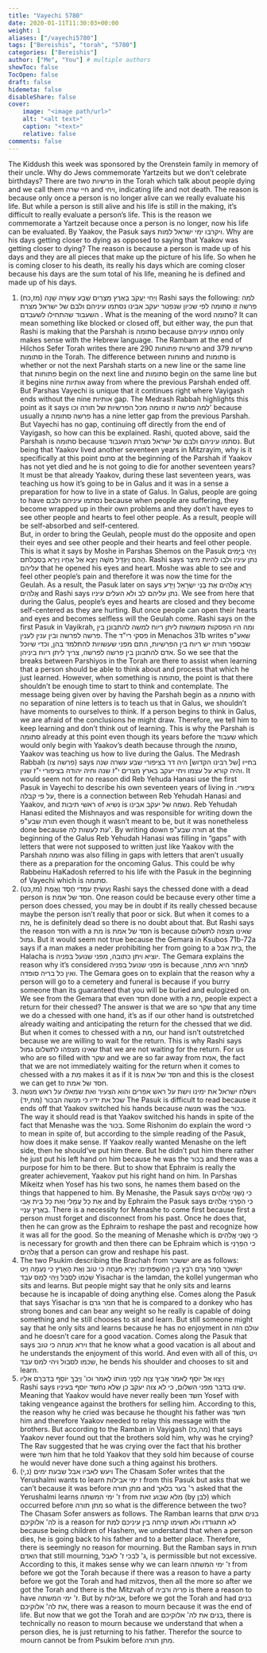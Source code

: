 ```yaml
---
title: "Vayechi 5780"
date: 2020-01-11T11:30:03+00:00
weight: 1
aliases: ["/vayechi5780"]
tags: ["Bereishis", "torah", "5780"]
categories: ["Bereishis"]
author: ["Me", "You"] # multiple authors
showToc: false
TocOpen: false
draft: false
hidemeta: false
disableShare: false
cover:
    image: "<image path/url>"
    alt: "<alt text>"
    caption: "<text>"
    relative: false
comments: false
---
```

The Kiddush this week was sponsored by the Orenstein family in memory of their uncle.
Why do Jews commemorate Yartzeits but we don’t celebrate birthdays?
There are two פרשיות in the Torah which talk about people dying and we call them חיי שרה and ויחי, indicating life and not death. The reason is because only once a person is no longer alive can we really evaluate his life. But while a person is still alive and his life is still in the making, it’s difficult to really evaluate a person’s life. This is the reason we commemorate a Yartzeit because once a person is no longer, now his life can be evaluated.
By Yaakov, the Pasuk says ויקרבו ימי ישראל למות. Why are his days getting closer to dying as opposed to saying that Yaakov was getting closer to dying? The reason is because a person is made up of his days and they are all pieces that make up the picture of his life. So when he is coming closer to his death, its really his days which are coming closer because his days are the sum total of his life, meaning he is defined and made up of his days.
1) וַיְחִי יַעֲקֹב בְּאֶרֶץ מִצְרַיִם שְׁבַע עֶשְׂרֵה שָׁנָה (מז,כח)
Rashi says the following:
למה פרשה זו סתומה לפי שכיון שנפטר יעקב אבינו נסתמו עיניהם ולבם של ישראל מצרת השעבוד שהתחילו לשעבדם  .
What is the meaning of the word סתומה? It can mean something like blocked or closed off, but either way, the pun that Rashi is making that the Parshah is סתומה because נסתמו עיניהם only makes sense with the Hebrew language.
The Rambam at the end of Hilchos Sefer Torah writes there are 290 פרשיות פתוחות and 379 פרשיות סתומות in the Torah. The difference between פתוחות and סתומות is whether or not the next Parshah starts on a new line or the same line that פתוחות begin on the next line and סתומות begin on the same line but it begins nine אותיות away from where the previous Parshah ended off. But Parshas Vayechi is unique that it continues right where Vayigash ends without the nine אותיות gap.  The Medrash Rabbah highlights this point as it says למה פרשה זו סתומה מכל הפרשיות של תורה וכו' because usually a פרשה סתומה has a nine letter gap from the previous Parshah. But Vayechi has no gap, continuing off directly from the end of Vayigash, so how can this be explained.
Rashi, quoted above, said the Parshah is סתומה because נסתמו עיניהם ולבם של ישראל מצרת השעבוד. But being that Yaakov lived another seventeen years in Mitzrayim, why is it specifically at this point סתום at the beginning of the Parshah if Yaakov has not yet died and he is not going to die for another seventeen years?
It must be that already Yaakov, during these last seventeen years, was teaching us how it’s going to be in Galus and it was in a sense a preparation for how to live in a state of Galus. In Galus, people are going to have נסתמו עיניהם ולבם because when people are suffering, they become wrapped up in their own problems and they don’t have eyes to see other people and hearts to feel other people. As a result, people will be self-absorbed and self-centered.  
But, in order to bring the Geulah, people must do the opposite and open their eyes and see other people and their hearts and feel other people. This is what it says by Moshe in Parshas Shemos on the Pasuk וַיְהִי בַּיָּמִים הָהֵם וַיִּגְדַּל מֹשֶׁה וַיֵּצֵא אֶל אֶחָיו וַיַּרְא בְּסִבְלֹתם. Rashi says נתן עיניו ולבו להיות מיצר עליהם that he opened his eyes and heart. Moshe was able to see and feel other people’s pain and therefore it was now the time for the Geulah.  As a result, the Pasuk later on says וַיַּרְא אֱלֹהִים אֶת בְּנֵי יִשְׂרָאֵל וַיֵּדַע אֱלֹהִים and Rashi says נתן עליהם לב ולא העלים עיניו. We see from here that during the Galus, people’s eyes and hearts are closed and they become self-centered as they are hurting. But once people can open their hearts and eyes and becomes selfless will the Geulah come.
Rashi says on the first Pasuk in Vayikrah, ומה היו הפסקות משמשות ליתן ריוח למשה להתבונן בין פרשה לפרשה ובין ענין לענין. The פסקי רי"ד in Menachos 31b writes שאע"פ שבספר תורה יש ריוח בין הפרשיות, התם מפני שעשויות להתלמד בהן, וכדי שיוכל אדם להתבונן בין פרשה לפרשה, צריך ליתן ריוח ביניהן. So we see that the breaks between Parshiyos in the Torah are there to assist when learning that a person should be able to think about and process that which he just learned. However, when something is סתומה, the point is that there shouldn’t be enough time to start to think and contemplate. The message being given over by having the Parshah begin as a סתומה with no separation of nine letters is to teach us that in Galus, we shouldn’t have moments to ourselves to think. If a person begins to think in Galus, we are afraid of the conclusions he might draw. Therefore, we tell him to keep learning and don’t think out of learning. This is why the Parshah is סתומה already at this point even though its years before the שעבוד which would only begin with Yaakov’s death because through the סתומה, Yaakov was teaching us how to live during the Galus.
The Medrash Rabbah (פרשה צו) says בחייו [של רבינו הקדוש] היה דר בציפורי שבע עשרה שנה והיה קורא על עצמו ויחי יעקב בארץ מצרים י"ז שנה וחיה יהודה בציפורי י"ז שנין. It would seem not for no reason did Reb Yehuda Hanasi use the first Pasuk in Vayechi to describe his own seventeen years of living in ציפורי.
על פי קבלה, there is a connection between Reb Yehudah Hanasi and Yaakov, and ראשי תיבות of נשיא is נשמה של יעקב אבינו. Reb Yehudah Hanasi edited the Mishnayos and was responsible for writing down the תורה שבע"פ even though it wasn’t meant to be, but it was nonetheless done because עת לעשות לה'.  By writing down תורה שבע"פ at the beginning of the Galus Reb Yehudah Hanasi was filling in “gaps” with letters that were not supposed to written just like Yaakov with the Parshah סתומה was also filling in gaps with letters that aren’t usually there as a preparation for the oncoming Galus. This could be why Rabbeinu HaKadosh referred to his life with the Pasuk in the beginning of Vayechi which is סתומה.
2) וְעָשִׂיתָ עִמָּדִי חֶסֶד וֶאֱמֶת (מז,כט)
Rashi says the chessed done with a dead person is חסד של אמת. One reason could be because every other time a person does chessed, you may be in doubt if its really chessed because maybe the person isn’t really that poor or sick. But when it comes to a מת, he is definitely dead so there is no doubt about that.
But Rashi says the reason חסד with a מת is חסד של אמת is because שאינו מצפה לתשלום גמול. But it would seem not true because the Gemara in Ksubos 71b-72a says if a man makes a neder prohibiting her from going to a בית אבל, the Halacha is יוציא ויתן כתובה, מפני שנועל בפניה. The Gemara explains the reason why it’s considered מפני שנועל בפניה is because למחר היא מתה, ואין כל בריה סופדה. The Gemara goes on to explain that the reason why a person will go to a cemetery and funeral is because if you burry someone than its guaranteed that you will be buried and eulogized on. We see from the Gemara that even חסד done with a מת, people expect a return for their chessed?
The answer is that we are so שקר that any time we do a chessed with one hand, it’s as if our other hand is outstretched already waiting and anticipating the return for the chessed that we did. But when it comes to chessed with a מת, our hand isn’t outstretched because we are willing to wait for the return. This is why Rashi says שאינו מצפהו לתשלום גמול that we are not waiting for the return. For us who are so filled with שקר and we are so far away from אמת, the fact that we are not immediately waiting for the return when it comes to chessed with a מת makes it as if it is חסד של אמת and this is the closest we can get to חסד של אמת.
3) וישלח ישראל את ימינו וישת על ראש אפרים והוא הצעיר ואת שמאלו על ראש מנשה שכל את ידיו כי מנשה הבכור (מח,יד)
The Pasuk is difficult to read because it ends off that Yaakov switched his hands because מנשה was the בכור. The way it should read is that Yaakov switched his hands in spite of the fact that Menashe was the בכור. Some Rishonim do explain the word כי to mean in spite of, but according to the simple reading of the Pasuk, how does it make sense.
If Yaakov really wanted Menashe on the left side, then he should’ve put him there. But he didn’t put him there rather he just put his left hand on him because he was the בכור and there was a purpose for him to be there. But to show that Ephraim is really the greater achievement, Yaakov put his right hand on him. In Parshas Mikeitz when Yosef has his two sons, he names them based on the things that happened to him. By Menashe, the Pasuk says כִּי נַשַּׁנִי אֱלֹהִים אֶת כָּל עֲמָלִי וְאֵת כָּל בֵּית אָבִי and by Ephraim the Pasuk says כִּי הִפְרַנִי אֱלֹהִים בְּאֶרֶץ עָנְיִי. There is a necessity for Menashe to come first because first a person must forget and disconnect from his past. Once he does that, then he can grow as the Ephraim to reshape the past and recognize how it was all for the good. So the meaning of Menashe which is כִּי נַשַּׁנִי אֱלֹהִים is necessary for growth and then there can be Ephraim which is ִּכי הִפְרַנִי אֱלֹהִים that a person can grow and reshape his past.
4) The two Psukim describing the Brachah from יששכר are as follows:
יִשָּׂשכָר חֲמֹר גָּרֶם רֹבֵץ בֵּין הַמִּשְׁפְּתָיִם:
וַיַּרְא מְנֻחָה כִּי טוֹב וְאֶת הָאָרֶץ כִּי נָעֵמָה וַיֵּט שִׁכְמוֹ לִסְבֹּל וַיְהִי לְמַס עֹבֵד
Yisachar is the lamdan, the kollel yungerman who sits and learns. But people might say that he only sits and learns because he is incapable of doing anything else. Comes along the Pasuk that says Yisachar is חמר גרם that he is compared to a donkey who has strong bones and can bear any weight so he really is capable of doing something and he still chooses to sit and learn.
But still someone might say that he only sits and learns because he has no enjoyment in עולם הזה and he doesn’t care for a good vacation. Comes along the Pasuk that says וירא מנחה כי טוב that he know what a good vacation is all about and he understands the enjoyment of this world. And even with all of this, ויט שכמו לסבול ויהי למס עבד, he bends his shoulder and chooses to sit and learn.
5) וַיְצַוּוּ אֶל יוֹסֵף לֵאמֹר אָבִיךָ צִוָּה לִפְנֵי מוֹתוֹ לֵאמֹר וכו' וַיֵּבְךְּ יוֹסֵף בְּדַבְּרָם אֵלָיו  
Rashi says שינו בדבר מפני השלום, כי לא צוה יעקב כן שלא נחשד יוסף בעיניו. Meaning that Yaakov would have never really been חשד Yosef with taking vengeance against the brothers for selling him. According to this, the reason why he cried was because he thought his father was חשד him and therefore Yaakov needed to relay this message with the brothers.
But according to the Ramban in Vayigash (מה,כז) that says Yaakov never found out that the brothers sold him, why was he crying? The Rav suggested that he was crying over the fact that his brother were חשד him that he told Yaakov that they sold him because of course he would never have done such a thing against his brothers.
6) ויעש לאביו אבל שבעת ימים (נ,י)
The Chasam Sofer writes that the Yerushalmi wants to learn ז ימי אבילות from this Pasuk but asks that we can’t because it was before מתן תורה and ר' בער בלאך asked that the Yerushalmi learns ז' ימי המשתה from מלא שבוע זאת (by לבן) which occurred before מתן תורה so what is the difference between the two?
The Chasam Sofer answers as follows. The Ramban learns that בנים אתם לה' אלוקיכם is a reason for לא תתגודדו ולא תשימו קרחה בין עיניכם למת because being children of Hashem, we understand that when a person dies, he is going back to his father and to a better place. Therefore, there is seemingly no reason for mourning. But the Ramban says in תורת האדם that still mourning, ג' לבכי ז' לאבל, is permissible but not excessive. According to this, it makes sense why we can learn ז' ימי המשתה from before we got the Torah because if there was a reason to have a party before we got the Torah and had mitzvos, then all the more so after we got the Torah and there is the Mitzvah of פריה ורביה is there a reason to have ז' ימי המשתה. But by אבילות, before we got the Torah and had בנים את לה' אלוקיכם, there was a reason to mourn because it was the end of life. But now that we got the Torah and are בנים את לה' אלוקיכם, there is technically no reason to mourn because we understand that when a person dies, he is just returning to his father. Therefor the source to mourn cannot be from Psukim before מתן תורה.  
